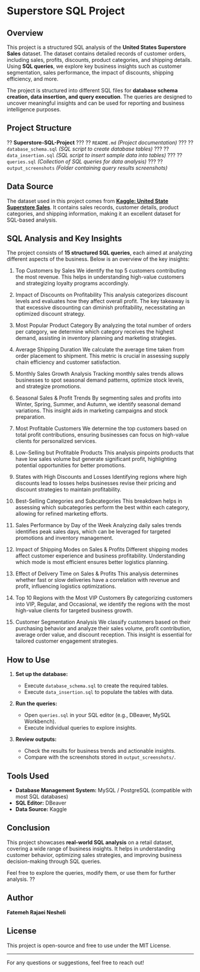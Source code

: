 # Superstore SQL Project

## Overview
This project is a structured SQL analysis of the **United States Superstore Sales** dataset. The dataset contains detailed records of customer orders, including sales, profits, discounts, product categories, and shipping details. Using **SQL queries**, we explore key business insights such as customer segmentation, sales performance, the impact of discounts, shipping efficiency, and more.

The project is structured into different SQL files for **database schema creation, data insertion, and query execution**. The queries are designed to uncover meaningful insights and can be used for reporting and business intelligence purposes.

## Project Structure
?? **Superstore-SQL-Project**
??? ?? `README.md`  *(Project documentation)*
??? ?? `database_schema.sql`  *(SQL script to create database tables)*
??? ?? `data_insertion.sql`  *(SQL script to insert sample data into tables)*
??? ?? `queries.sql`  *(Collection of SQL queries for data analysis)*
??? ?? `output_screenshots`  *(Folder containing query results screenshots)*

## Data Source
The dataset used in this project comes from **[Kaggle: United State Superstore Sales](https://www.kaggle.com/datasets/abiodunonadeji/united-state-superstore-sales)**. It contains sales records, customer details, product categories, and shipping information, making it an excellent dataset for SQL-based analysis.

## SQL Analysis and Key Insights
The project consists of **15 structured SQL queries**, each aimed at analyzing different aspects of the business. Below is an overview of the key insights:

1. Top Customers by Sales
We identify the top 5 customers contributing the most revenue. This helps in understanding high-value customers and strategizing loyalty programs accordingly.

2. Impact of Discounts on Profitability
This analysis categorizes discount levels and evaluates how they affect overall profit. The key takeaway is that excessive discounting can diminish profitability, necessitating an optimized discount strategy.

3. Most Popular Product Category
By analyzing the total number of orders per category, we determine which category receives the highest demand, assisting in inventory planning and marketing strategies.

4. Average Shipping Duration
We calculate the average time taken from order placement to shipment. This metric is crucial in assessing supply chain efficiency and customer satisfaction.

5. Monthly Sales Growth Analysis
Tracking monthly sales trends allows businesses to spot seasonal demand patterns, optimize stock levels, and strategize promotions.

6. Seasonal Sales & Profit Trends
By segmenting sales and profits into Winter, Spring, Summer, and Autumn, we identify seasonal demand variations. This insight aids in marketing campaigns and stock preparation.

7. Most Profitable Customers
We determine the top customers based on total profit contributions, ensuring businesses can focus on high-value clients for personalized services.

8. Low-Selling but Profitable Products
This analysis pinpoints products that have low sales volume but generate significant profit, highlighting potential opportunities for better promotions.

9. States with High Discounts and Losses
Identifying regions where high discounts lead to losses helps businesses revise their pricing and discount strategies to maintain profitability.

10. Best-Selling Categories and Subcategories
This breakdown helps in assessing which subcategories perform the best within each category, allowing for refined marketing efforts.

11. Sales Performance by Day of the Week
Analyzing daily sales trends identifies peak sales days, which can be leveraged for targeted promotions and inventory management.

12. Impact of Shipping Modes on Sales & Profits
Different shipping modes affect customer experience and business profitability. Understanding which mode is most efficient ensures better logistics planning.

13. Effect of Delivery Time on Sales & Profits
This analysis determines whether fast or slow deliveries have a correlation with revenue and profit, influencing logistics optimizations.

14. Top 10 Regions with the Most VIP Customers
By categorizing customers into VIP, Regular, and Occasional, we identify the regions with the most high-value clients for targeted business growth.

15. Customer Segmentation Analysis
We classify customers based on their purchasing behavior and analyze their sales volume, profit contribution, average order value, and discount reception. This insight is essential for tailored customer engagement strategies.

## How to Use
1. **Set up the database:**
   - Execute `database_schema.sql` to create the required tables.
   - Execute `data_insertion.sql` to populate the tables with data.

2. **Run the queries:**
   - Open `queries.sql` in your SQL editor (e.g., DBeaver, MySQL Workbench).
   - Execute individual queries to explore insights.

3. **Review outputs:**
   - Check the results for business trends and actionable insights.
   - Compare with the screenshots stored in `output_screenshots/`.

## Tools Used
- **Database Management System:** MySQL / PostgreSQL (compatible with most SQL databases)
- **SQL Editor:** DBeaver
- **Data Source:** Kaggle

## Conclusion
This project showcases **real-world SQL analysis** on a retail dataset, covering a wide range of business insights. It helps in understanding customer behavior, optimizing sales strategies, and improving business decision-making through SQL queries.

Feel free to explore the queries, modify them, or use them for further analysis. ??

## Author
**Fatemeh Rajaei Nesheli**

## License
This project is open-source and free to use under the MIT License.

---
For any questions or suggestions, feel free to reach out!



